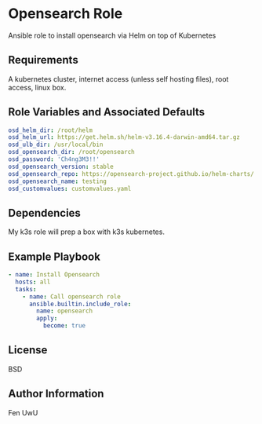 Opensearch Role
=========

Ansible role to install opensearch via Helm on top of Kubernetes

Requirements
------------

A kubernetes cluster, internet access (unless self hosting files), root access, linux box.

Role Variables and Associated Defaults
--------------

```yaml
osd_helm_dir: /root/helm
osd_helm_url: https://get.helm.sh/helm-v3.16.4-darwin-amd64.tar.gz
osd_ulb_dir: /usr/local/bin
osd_opensearch_dir: /root/opensearch
osd_password: 'Ch4ng3M3!!'
osd_opensearch_version: stable
osd_opensearch_repo: https://opensearch-project.github.io/helm-charts/
osd_opensearch_name: testing
osd_customvalues: customvalues.yaml
```

Dependencies
------------

My k3s role will prep a box with k3s kubernetes.

Example Playbook
----------------

```yaml
- name: Install Opensearch
  hosts: all
  tasks:
    - name: Call opensearch role
      ansible.builtin.include_role:
        name: opensearch
        apply:
          become: true
```

License
-------

BSD

Author Information
------------------

Fen UwU
